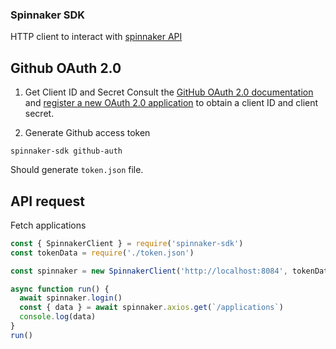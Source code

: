 ### Spinnaker SDK

HTTP client to interact with [spinnaker API](https://spinnaker.io/docs/reference/api/docs.html)


## Github OAuth 2.0

1. Get Client ID and Secret
Consult the [GitHub OAuth 2.0 documentation](https://docs.github.com/es/developers/apps/building-oauth-apps/authorizing-oauth-apps) and [register a new OAuth 2.0 application](https://github.com/settings/applications/new) to obtain a client ID and client secret.


2. Generate Github access token

```
spinnaker-sdk github-auth
```
Should generate `token.json` file.

## API request

Fetch applications
```js
const { SpinnakerClient } = require('spinnaker-sdk')
const tokenData = require('./token.json')

const spinnaker = new SpinnakerClient('http://localhost:8084', tokenData)

async function run() {
  await spinnaker.login()
  const { data } = await spinnaker.axios.get(`/applications`)
  console.log(data)
}
run()
```
